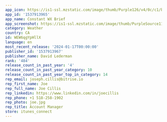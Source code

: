 ```yaml
---
app_icon: https://is1-ssl.mzstatic.com/image/thumb/Purple126/v4/0c/c1/b0/0cc1b05d-3ade-3bc7-dda4-262f8cdca240/AppIcon-0-0-1x_U007emarketing-0-7-0-85-220.png/1024x1024bb.png
app_id: '1537913965'
app_name: Constant WX Brief
app_screenshot: https://is1-ssl.mzstatic.com/image/thumb/PurpleSource112/v4/d6/e7/18/d6e71879-38b3-ec16-b81c-c2eac1917b44/435449d2-0b7b-4024-a20e-e1592514adfc_Simulator_Screen_Shot_-_iPhone_12_Pro_Max_-_2022-08-25_at_21.14.41.png/1284x2778bb.png
category: Weather
country: CA
id: WEW6qgYpHllX
language: en
most_recent_release: '2024-01-17T00:00:00'
publisher_id: '1537913967'
publisher_name: David Lederman
rank: '484'
release_count_in_past_year: '4'
release_count_in_past_year_category: 10
release_count_in_past_year_top_in_category: 14
rep_email: joseph.cillis@bitrise.io
rep_first_name: Joe
rep_full_name: Joe Cillis
rep_linkedin: https://www.linkedin.com/in/joecillis
rep_phone: +1 518-258-1902
rep_photo: joe.jpg
rep_title: Account Manager
store: itunes_connect
---
```

